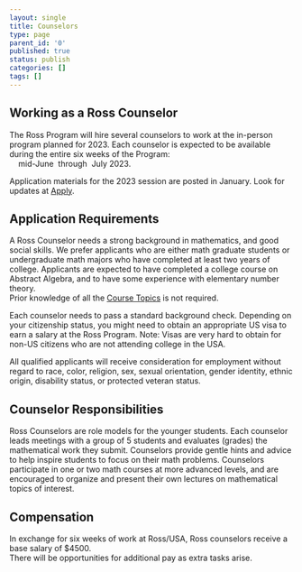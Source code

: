 ```yaml
---
layout: single
title: Counselors
type: page
parent_id: '0'
published: true
status: publish
categories: []
tags: []
---
```

## Working as a Ross Counselor

The Ross Program will hire several counselors to work at the in-person program planned for 2023. Each counselor is expected to be available during the entire six weeks of the Program: <br>
&nbsp; &nbsp; mid-June &nbsp;through&nbsp; July 2023.   

Application materials for the 2023 session are posted in January.
Look for updates at [Apply](to-apply/). <br>

## Application Requirements

A Ross Counselor needs a strong background in mathematics, and good social skills. 
We prefer applicants who are either math graduate students or undergraduate math majors 
who have completed at least two years of college. Applicants are expected to have completed a 
college course on Abstract Algebra, and to have some experience with elementary number theory.  
Prior knowledge of all the [Course Topics](/students/course-topics/) is not required.

Each counselor needs to pass a standard background check. Depending on your citizenship status, 
you might need to obtain an appropriate US visa to earn a salary at the Ross Program.
Note: Visas are very hard to obtain for non-US citizens who are not attending college in the USA.

All qualified applicants will receive consideration for employment without regard to 
race, color, religion, sex, sexual orientation, gender identity, ethnic origin, 
disability status, or protected veteran status.

## Counselor Responsibilities

Ross Counselors are role models for the younger students. Each counselor leads meetings 
with a group of 5 students and evaluates (grades) the mathematical work they submit. 
Counselors provide gentle hints and advice to help inspire students to focus on their math problems. 
Counselors participate in one or two math courses at more advanced levels, and are 
encouraged to organize and present their own lectures on mathematical topics of interest.

## Compensation

In exchange for six weeks of work at Ross/USA, Ross counselors receive a base salary of $4500.  
There will be opportunities for additional pay as extra tasks arise.



